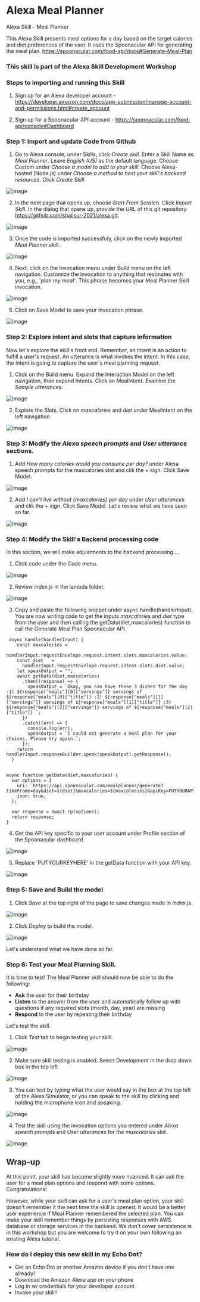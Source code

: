 # Alexa Meal Planner

Alexa Skill - Meal Planner
 
This Alexa Skill presents meal options for a day based on the target calories and diet preferences of the user. It uses the Spoonacular API for generating the meal plan.
https://spoonacular.com/food-api/docs#Generate-Meal-Plan

### This skill is part of the Alexa Skill Development Workshop

### Steps to importing and running this Skill

1) Sign up for an Alexa developer account - https://developer.amazon.com/docs/app-submission/manage-account-and-permissions.html#create_account

2) Sign up for a Spoonacular API account - https://spoonacular.com/food-api/console#Dashboard

### Step 1: Import and update Code from Github

1) Go to Alexa console, under Skills, click _Create skill_. Enter a Skill Name as _Meal Planner_. Leave _English (US)_ as the default language. Choose Custom under _Choose a model to add to your skill_. Choose Alexa-hosted (Node.js) under _Choose a method to host your skill's backend resources_. Click _Create Skill_. 

![image](https://user-images.githubusercontent.com/9892791/116184733-5d240100-a6ee-11eb-9a8e-70f1497f0112.png)

2) In the next page that opens up, choose _Start From Scratch_. Click _Import Skill_. In the dialog that opens up, provide the URL of this git repository https://github.com/shailsur-2021/alexa.git. 

![image](https://user-images.githubusercontent.com/9892791/116185119-f8b57180-a6ee-11eb-92a2-7c887fdeb36b.png)

3) Once the code is imported successfuly, click on the newly imported _Meal Planner_ skill.

![image](https://user-images.githubusercontent.com/9892791/116185801-56968900-a6f0-11eb-8983-f03250c99451.png)


4) Next, click on the Invocation menu under Build menu on the left navigation. Customize the invocation to anything that resonates with you, e.g., '_plan my meal'_. This phrase becomes your Meal Planner Skill invocation. 

![image](https://user-images.githubusercontent.com/76848465/115782293-1e561a00-a381-11eb-91ed-e4a1cbdf135b.png)

5) Click on Save Model to save your invocation phrase.

![image](https://user-images.githubusercontent.com/9892791/116187203-15ec3f00-a6f3-11eb-9a57-19a6a4c41c53.png)


### Step 2: Explore intent and slots that capture information
Now let's explore the skill's front end. Remember, an intent is an action to fulfill a user's request. An utterance is what invokes the intent.  In this case, the intent is going to capture the user's meal planning request.

1) Click on the Build menu. Expand the Interaction Model on the left navigation, then expand Intents. Click on MealIntent. Examine the _Sample utterances_.

![image](https://user-images.githubusercontent.com/76848465/115781674-4b55fd00-a380-11eb-99ba-4fc00e8122e2.png)

2) Explore the Slots. Click on _maxcalories_ and _diet_ under MealIntent on the left navigation. 

![image](https://user-images.githubusercontent.com/76848465/115781780-7b050500-a380-11eb-85d4-7dc073b415f6.png)

### Step 3: Modify the _Alexa speech prompts_ and _User utterance_ sections. 

1) Add _How many calories would you consume per day?_ under Alexa speech prompts for the maxcalories slot and clik the + sign. Click Save Model.

![image](https://user-images.githubusercontent.com/9892791/116190617-f821d880-a6f8-11eb-9241-8a165b65b0b4.png)


2) Add _I can't live without {maxcalories} per day_ under _User utterances_ and clik the + sign. Click Save Model. Let's review what we have seen so far.

![image](https://user-images.githubusercontent.com/9892791/116191131-cc532280-a6f9-11eb-9bc0-c2e9b09515d8.png)

### Step 4: Modify the Skill's Backend processing code
In this section, we will make adjustments to the backend processing....


1) Click code under the _Code_ menu. 

![image](https://user-images.githubusercontent.com/9892791/116191830-f6f1ab00-a6fa-11eb-8aef-e9ef334ebe91.png)

2) Review _index.js_ in the lambda folder. 

![image](https://user-images.githubusercontent.com/9892791/116192106-62d41380-a6fb-11eb-9918-e8e9b882cfba.png)


3) Copy and paste the following snippet under async handle(handlerInput). You are now writing code to get the inputs _maxcalories_ and _diet_ type from the user and then calling the getData(diet,maxcalories) function to call the Generate Meal Plan Spoonacular API. 

```
 async handle(handlerInput) {
    const maxcalories =
      handlerInput.requestEnvelope.request.intent.slots.maxcalories.value;
    const diet   =
      handlerInput.requestEnvelope.request.intent.slots.diet.value;
    let speakOutput = "";
    await getData(diet,maxcalories)
      .then((response) => {
        speakOutput = `Okay, you can have these 3 dishes for the day :1) ${response["meals"][0]["servings"]} servings of ${response["meals"][0]["title"]} :2) ${response["meals"][1]["servings"]} servings of ${response["meals"][1]["title"]} :3)  ${response["meals"][2]["servings"]} servings of ${response["meals"][2]["title"]} `;
      })
      .catch((err) => {
        console.log(err);
        speakOutput = `I could not generate a meal plan for your choices. Please try again.`;
      });
    return handlerInput.responseBuilder.speak(speakOutput).getResponse();
  }
```

```

async function getData(diet,maxcalories) {
  var options = {
    uri: `https://api.spoonacular.com/mealplanner/generate?timeFrame=day&diet=${diet}&maxcalories=${maxcalories}&apiKey=PUTYOURAPIKEYHERE`,
    json: true,
  };

  var response = await rp(options);
  return response;
}

```

4) Get the API key specific to your user account under Profile section of the Spoonacular dashboard. 

![image](https://user-images.githubusercontent.com/9892791/116343386-5363d180-a7b2-11eb-8beb-032735115c4d.png)


5) Replace 'PUTYOURKEYHERE' in the getData function with your API key.

![image](https://user-images.githubusercontent.com/9892791/116343988-80fd4a80-a7b3-11eb-8ab2-6d7e5806ea57.png)

### Step 5: Save and Build the model

1) Click _Save_ at the top right of the page to save changes made in _index.js_. 

![image](https://user-images.githubusercontent.com/9892791/116344330-0d0f7200-a7b4-11eb-9bb9-de1709762c61.png)


2) Click _Deploy_ to build the model. 

![image](https://user-images.githubusercontent.com/9892791/116344732-c79f7480-a7b4-11eb-87b7-545fc36f847f.png)

 
Let's understand what we have done so far.

### Step 6: Test your Meal Planning Skill. 
It is time to test! The Meal Planner skill should now be able to do the following:


* **Ask** the user for their birthday
* **Listen** to the answer from the user and automatically follow up with questions if any required slots (month, day, year) are missing
* **Respond** to the user by repeating their birthday


Let's test the skill.
1) Click  _Test_ tab to begin testing your skill.  

![image](https://user-images.githubusercontent.com/9892791/116345234-bd31aa80-a7b5-11eb-90be-d1d8ed738eaf.png)


2) Make sure skill testing is enabled. Select Development in the drop down box in the top left

![image](https://user-images.githubusercontent.com/9892791/116346703-c1ab9280-a7b8-11eb-9fd8-6221a505b7fe.png)

3) You can test by typing what the user would say in the box at the top left of the Alexa Simulator, or you can speak to the skill by clicking and holding the microphone icon and speaking.

![image](https://user-images.githubusercontent.com/9892791/116346878-16e7a400-a7b9-11eb-884f-8d9c3d0fe492.png)

4) Test the skill using the invocation options you entered under _Alexa speech prompts_ and _User utterances_ for the _maxcalories_ slot.

![image](https://user-images.githubusercontent.com/9892791/116347095-88bfed80-a7b9-11eb-9b5d-a1d8df461a9c.png)


## Wrap-up

At this point, your skill has become slightly more nuanced. It can ask the user for a meal plan options and respond with some  options. Congratulations!

However, while your skill can ask for a user's meal plan option, your skill doesn't remember it the next time the skill is opened. It would be a better user experience if Meal Planner remembered the selected plan. You can make your skill remember things by persisting responses with AWS database or storage services in the backend. We don't cover persistence is in this workshop but you are welcome to try it on your own following an existing Alexa tutorial. 

### How do I deploy this new skill in my Echo Dot?

* Get an Echo Dot or another Amazon device if you don’t have one already!
* Download the Amazon Alexa app on your phone 
* Log in w/ credentials for your developer account
* Invoke your skill!!



